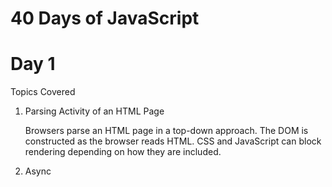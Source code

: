# 40 Days of JavaScript 
# Day 1
Topics Covered
1. Parsing Activity of an HTML Page

    Browsers parse an HTML page in a top-down approach.
    The DOM is constructed as the browser reads HTML.
    CSS and JavaScript can block rendering depending on how they are included.

2. Async

    <script async> allows JavaScript to load in parallel with HTML parsing.
    The script executes as soon as it’s downloaded, without blocking page rendering.
    Best for scripts that don’t depend on the DOM or other scripts.

3. Defer

    <script defer> ensures the script is downloaded in parallel but executed only after the HTML is fully parsed.
    Scripts with defer maintain execution order if multiple are used.
    Best for scripts that interact with the DOM.

4. Reparse at document.write()

    Using document.write() while the page is loading inserts content directly into the document.
    If used after the page has loaded, it causes the page to be reparsed and may overwrite existing content.
    It’s generally discouraged due to performance issues and modern alternatives like innerHTML.
